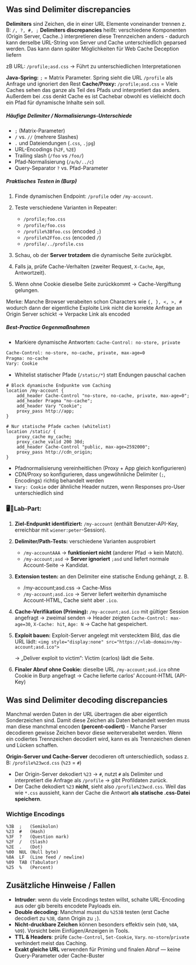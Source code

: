 ## Was sind Delimiter discrepancies

**Delimiters** sind Zeichen, die in einer URL Elemente voneinander trennen
z. B: `/, ?, #, ;`
**Delimiters discrepancies** heißt: verschiedene Komponenten (Origin Server, Cache..) interpretieren diese Trennzeichen anders - dadurch kann derselbe URL-String von Server und Cache unterschiedlich geparsed werden. Das kann dann später Möglichkeiten für Web Cache Deception liefern

zB URL:  `/profile;asd.css` -> Führt zu unterschiedlichen Interpretationen

**Java-Spring:** `;` = Matrix Parameter. Spring sieht die URL `/profile` als Anfrage und ignoriert den Rest
**Cache/Proxy:** `/profile;asd.css`  = Viele Caches sehen das ganze als Teil des Pfads und interpretiert das anders. Außerdem bei .css denkt Cache es ist Cachebar obwohl es vielleicht doch ein Pfad für dynamische Inhalte sein soll.

##### Häufige Delimiter / Normalisierungs-Unterschiede
- `;` (Matrix-Parameter)
- `/` vs. `//` (mehrere Slashes)
- `.` und Dateiendungen (`.css`, `.jpg`)
- URL-Encodings (`%2F`, `%2E`)
- Trailing slash (`/foo` vs `/foo/`)
- Pfad-Normalisierung (`/a/b/../c`)
- Query-Separator `?` vs. Pfad-Parameter

##### Praktisches Testen in (Burp)

1. Finde dynamischen Endpoint: `/profile` oder `/my-account`.
2. Teste verschiedene Varianten in Repeater:
    - `/profile;foo.css`
    - `/profile/foo.css`
    - `/profile%3Bfoo.css` (encoded `;`)
    - `/profile%2Ffoo.css` (encoded `/`)
    - `/profile/../profile.css`
        
3. Schau, ob der **Server trotzdem** die dynamische Seite zurückgibt.
4. Falls ja, prüfe Cache-Verhalten (zweiter Request, `X-Cache`, `Age`, Antwortzeit).
5. Wenn ohne Cookie dieselbe Seite zurückkommt → Cache-Vergiftung gelungen.

Merke: Manche Browser verabeiten schon Characters wie `{, }, <, >, #` wodurch dann der eigentliche Exploite Link nicht die korrekte Anfrage an Origin Server schickt -> Verpacke Link als encoded

##### Best-Practice Gegenmaßnahmen

- Markiere dynamische Antworten: `Cache-Control: no-store, private`
 ```html
Cache-Control: no-store, no-cache, private, max-age=0
Pragma: no-cache
Vary: Cookie		
 ```
- Whitelist statischer Pfade (`/static/*`) statt Endungen pauschal cachen
```nginx
# Block dynamische Endpunkte vom Caching
location /my-account {
    add_header Cache-Control "no-store, no-cache, private, max-age=0";
    add_header Pragma "no-cache";
    add_header Vary "Cookie";
    proxy_pass http://app;
}

# Nur statische Pfade cachen (whitelist)
location /static/ {
    proxy_cache my_cache;
    proxy_cache_valid 200 30d;
    add_header Cache-Control "public, max-age=2592000";
    proxy_pass http://cdn_origin;
}
```
- Pfadnormalisierung vereinheitlichen (Proxy + App gleich konfigurieren)
- CDN/Proxy so konfigurieren, dass ungewöhnliche Delimiter (`;`, Encodings) richtig behandelt werden
- `Vary: Cookie` oder ähnliche Header nutzen, wenn Responses pro-User unterschiedlich sind


### 🖥️🧪Lab-Part:

1. **Ziel-Endpunkt identifiziert:** `/my-account` (enthält Benutzer-API-Key, erreichbar mit `wiener:peter`-Session).
2. **Delimiter/Path-Tests:** verschiedene Varianten ausprobiert
    - `/my-accountAAA` → **funktioniert nicht** (anderer Pfad → kein Match).
    - `/my-account;asd` → **Server ignoriert** `;asd` und liefert normale Account-Seite → Kandidat.
3. **Extension testen:** an den Delimiter eine statische Endung gehängt, z. B.
	- /my-account;asd.css → Cache-Miss
	- `/my-account;asd.ico` → Server liefert weiterhin dynamische Account-HTML, Cache sieht aber `.ico`.
4. **Cache-Verifikation (Priming):** `/my-account;asd.ico` mit gültiger Session angefragt → zweimal senden → Header zeigten `Cache-Control: max-age=30`, `X-Cache: hit`, `Age: N` → Cache hat gespeichert.
5. **Exploit bauen:** Exploit-Server angelegt mit verstecktem Bild, das die URL lädt:
    `<img style="display:none" src="https://<lab-domain>/my-account;asd.ico">`
    
    → „Deliver exploit to victim“: Victim (carlos) lädt die Seite.
6. **Finaler Abruf ohne Cookie:** dieselbe URL `/my-account;asd.ico` ohne Cookie in Burp angefragt → Cache lieferte carlos’ Account-HTML (API-Key)

## Was sind Delimiter decoding discrepancies

Manchmal werden Daten in der URL übertragen die aber eigentlich Sonderzeichen sind. Damit diese Zeichen als Daten behandelt werden muss man diese manchmal encoden **(percent-codiert)** - Manche Parser decodieren gewisse Zeichen bevor diese weiterverabeitet werden. Wenn ein codiertes Trennzeichen decodiert wird, kann es als Trennzeichen dienen und Lücken schaffen.

**Origin-Server und Cache-Server** decodieren oft unterschiedlich, sodass z. B: `/profile%23wcd.css` (`%23` = `#`)
- Der Origin-Server dekodiert `%23` → `#`, nutzt `#` als Delimiter und interpretiert die Anfrage als `/profile` → gibt Profildaten zurück.
- Der Cache dekodiert `%23` **nicht**, sieht also `/profile%23wcd.css`. Weil das wie `*.css` aussieht, kann der Cache die Antwort **als statische .css-Datei speichern**.

### Wichtige Encodings

```
%3B  ;   (Semikolon)
%23  #   (Hash)
%3F  ?   (Question mark)
%2F  /   (Slash)
%2E  .   (Dot)
%00  NUL (Null byte)
%0A  LF  (Line feed / newline)
%09  TAB (Tabulator)
%25  %   (Percent)
```

## Zusätzliche Hinweise / Fallen

- **Intruder**: wenn du viele Encodings testen willst, schalte URL-Encoding aus oder gib bereits encodete Payloads ein.
- **Double decoding**: Manchmal musst du `%253B` testen (erst Cache decodiert zu `%3B`, dann Origin zu `;`).
- **Nicht-druckbare Zeichen** können besonders effektiv sein (`%00`, `%0A`, `%09`). Vorsicht beim Einfügen/Anzeigen in Tools.
- **TTL & Headers**: prüfe `Cache-Control`, `Set-Cookie`, `Vary`. `no-store`/`private` verhindert meist das Caching.
- **Exakt gleiche URL** verwenden für Priming und finalen Abruf — keine Query-Parameter oder Cache-Buster